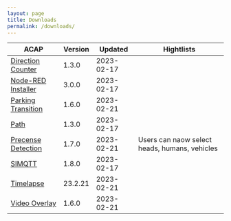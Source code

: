 ```yaml
---
layout: page
title: Downloads
permalink: /downloads/
---
```


|ACAP | Version| Updated | Hightlists|
|------------------------ |---------- |------------ |-------------------------- |
|[Direction Counter](https://acap.juhlin.me/package/directioncounter) |1.3.0 |2023-02-17 | |
|[Node-RED Installer](https://acap.juhlin.me/package/Nodered) |3.0.0 |2023-02-17 | |
|[Parking Transition](https://acap.juhlin.me/package/parking) |1.6.0 |2023-02-21 | |
|[Path](https://acap.juhlin.me/package/path) |1.3.0 |2023-02-17 | |
|[Precense Detection](https://acap.juhlin.me/package/presence) |1.7.0 |2023-02-21 | Users can naow select heads, humans, vehicles|
|[SIMQTT](https://acap.juhlin.me/package/simqtt) |1.8.0 |2023-02-17 | 
|[Timelapse](https://acap.juhlin.me/package/timelapseme) |23.2.21 |2023-02-21 | |
|[Video Overlay](https://acap.juhlin.me/package/xoverlay) |1.6.0 |2023-02-21 | |
